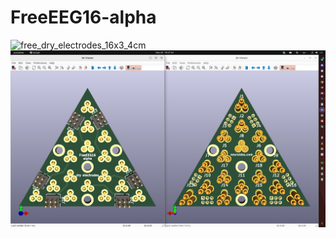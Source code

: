# FreeEEG16-alpha
![free_dry_electrodes_16x3_4cm](https://raw.githubusercontent.com/neuroidss/FreeEEG16-alpha/main/Screenshot%20from%202023-02-23%2012-21-17.png)
![free_dry_electrodes_16x3_4cm](https://raw.githubusercontent.com/neuroidss/FreeEEG16-alpha/main/free_dry_electrodes_16x3_4cm/Screenshot%20from%202022-11-29%2019-57-56.png)
